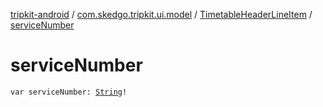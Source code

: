 [tripkit-android](../../index.md) / [com.skedgo.tripkit.ui.model](../index.md) / [TimetableHeaderLineItem](index.md) / [serviceNumber](./service-number.md)

# serviceNumber

`var serviceNumber: `[`String`](https://kotlinlang.org/api/latest/jvm/stdlib/kotlin/-string/index.html)`!`